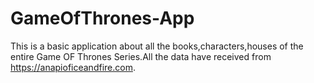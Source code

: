 # GameOfThrones-App
This is a basic application about all the books,characters,houses of the entire Game OF Thrones Series.All the data have received from https://anapioficeandfire.com.

